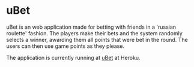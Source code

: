 # uBet

uBet is an web application made for betting with friends in a 'russian roulette' fashion. The players make their bets and the system randomly selects a winner, awarding them all points that were bet in the round. The users can then use game points as they please.

The application is currently running at [uBet](https://ubetgame.herokuapp.com) at Heroku.
